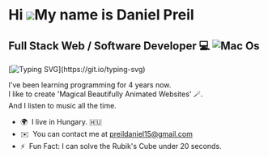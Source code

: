 Hi ![](https://user-images.githubusercontent.com/18350557/176309783-0785949b-9127-417c-8b55-ab5a4333674e.gif)My name is Daniel Preil
====================================================================================================================================

Full Stack Web / Software Developer 💻 ![Mac Os](https://img.shields.io/badge/mac%20os-000000?style=for-the-badge&logo=apple&logoColor=white)
--------------------------

[![Typing SVG](https://readme-typing-svg.demolab.com?font=0xProto+Nerd+Font&pause=1000&color=00D1F7&width=435&lines=Turning+caffeine+into+code.;Charlie+naps+while+I+deploy.)](https://git.io/typing-svg)

I've been learning programming for 4 years now.<br>
I like to create 'Magical Beautifully Animated Websites' 🪄.<br>
And I listen to music all the time.

* 🌍  I live in Hungary. 🇭🇺
* ✉️  You can contact me at [preildaniel15@gmail.com](mailto:preildaniel15@gmail.com)
* ⚡  Fun Fact: I can solve the Rubik's Cube under 20 seconds.


